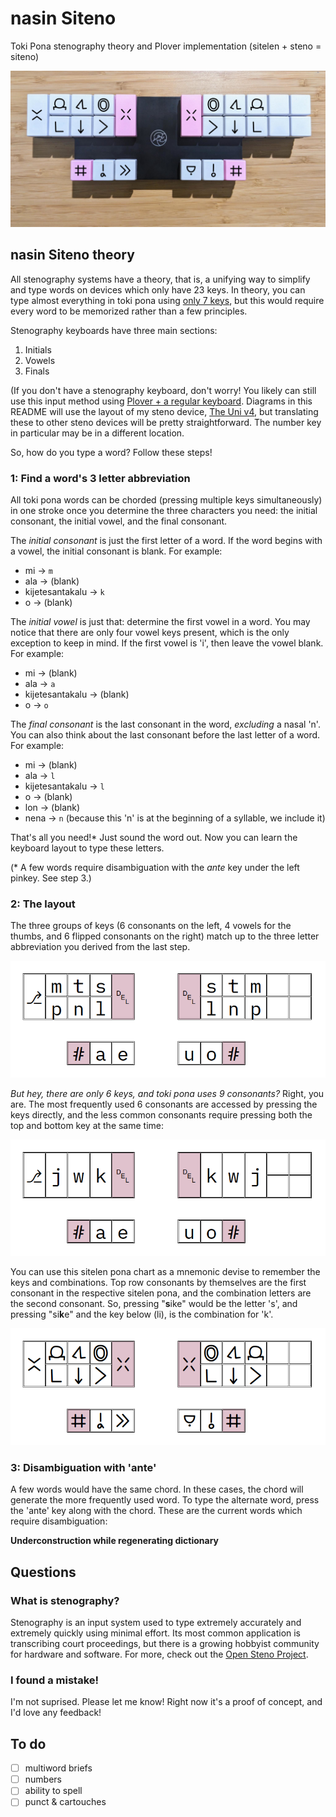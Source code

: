 # nasin Siteno
Toki Pona stenography theory and Plover implementation (sitelen + steno = siteno)

![Uni Sitelen Pona Render](/img/toki-uni-steno2.jpeg)

## nasin Siteno theory

All stenography systems have a theory, that is, a unifying way to simplify and type words on devices which only have 23 keys. In theory, you can type almost everything in toki pona using [only 7 keys](https://www.reddit.com/r/tokipona/comments/pc6bkn/nasin_tenokasi_the_way_of_stenography_7_key_input/), but this would require every word to be memorized rather than a few principles.

Stenography keyboards have three main sections:

1. Initials
2. Vowels
3. Finals

(If you don't have a stenography keyboard, don't worry! You likely can still use this input method using [Plover + a regular keyboard](https://github.com/openstenoproject/plover/wiki/Supported-Hardware#keyboards). Diagrams in this README will use the layout of my steno device, [The Uni v4](https://stenokeyboards.com/products/the-uni-v4), but translating these to other steno devices will be pretty straightforward. The number key in particular may be in a different location.

So, how do you type a word? Follow these steps!

### 1: Find a word's 3 letter abbreviation

All toki pona words can be chorded (pressing multiple keys simultaneously) in one stroke once you determine the three characters you need: the initial consonant, the initial vowel, and the final consonant.

The _initial consonant_ is just the first letter of a word. If the word begins with a vowel, the initial consonant is blank. For example:

- mi -> `m`
- ala -> (blank)
- kijetesantakalu -> `k`
- o -> (blank)

The _initial vowel_ is just that: determine the first vowel in a word. You may notice that there are only four vowel keys present, which is the only exception to keep in mind. If the first vowel is 'i', then leave the vowel blank. For example:

- mi -> (blank)
- ala -> `a`
- kijetesantakalu -> (blank)
- o -> `o`

The _final consonant_ is the last consonant in the word, _excluding_ a nasal 'n'. You can also think about the last consonant before the last letter of a word. For example:

- mi -> (blank)
- ala -> `l`
- kijetesantakalu -> `l`
- o -> (blank)
- lon -> (blank)
- nena -> `n` (because this 'n' is at the beginning of a syllable, we include it)

That's all you need!* Just sound the word out. Now you can learn the keyboard layout to type these letters.

(\* A few words require disambiguation with the *ante* key under the left pinkey. See step 3.)

### 2: The layout

The three groups of keys (6 consonants on the left, 4 vowels for the thumbs, and 6 flipped consonants on the right) match up to the three letter abbreviation you derived from the last step.

![Latin Layout](/img/layout-latin.png)

*But hey, there are only 6 keys, and toki pona uses 9 consonants?* Right, you are. The most frequently used 6 consonants are accessed by pressing the keys directly, and the less common consonants require pressing both the top and bottom key at the same time:

![Disambiguation](/img/layout-latin-comb.png)

You can use this sitelen pona chart as a mnemonic devise to remember the keys and combinations. Top row consonants by themselves are the first consonant in the respective sitelen pona, and the combination letters are the second consonant. So, pressing "**s**ike" would be the letter 's', and pressing "si**k**e" and the key below (li), is the combination for 'k'.

![Sitelen Pona Layout](/img/layout-sitelen.png)

### 3: Disambiguation with 'ante'

A few words would have the same chord. In these cases, the chord will generate the more frequently used word. To type the alternate word, press the 'ante' key along with the chord. These are the current words which require disambiguation:

**Underconstruction while regenerating dictionary**

## Questions

### What is stenography?

Stenography is an input system used to type extremely accurately and extremely quickly using minimal effort. Its most common application is transcribing court proceedings, but there is a growing hobbyist community for hardware and software. For more, check out the [Open Steno Project](https://www.openstenoproject.org/plover/).

### I found a mistake!

I'm not suprised. Please let me know! Right now it's a proof of concept, and I'd love any feedback!

## To do

- [ ] multiword briefs
- [ ] numbers
- [ ] ability to spell
- [ ] punct & cartouches
